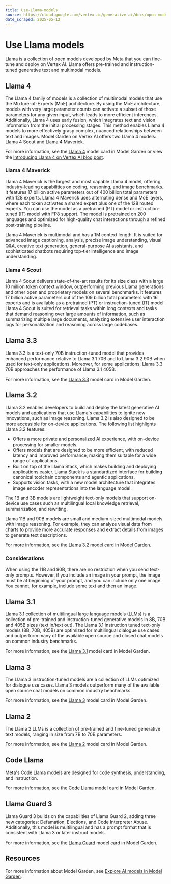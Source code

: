 ```yaml
---
title: Use-Llama-models
source: https://cloud.google.com/vertex-ai/generative-ai/docs/open-models/use-llama
date_scraped: 2025-05-12
---
```


# Use Llama models 

Llama is a collection of open models developed by Meta that you can fine-tune
and deploy on Vertex AI. Llama offers pre-trained and instruction-tuned
generative text and multimodal models.

## Llama 4

The Llama 4 family of models is a collection of multimodal models that use the
Mixture-of-Experts (MoE) architecture. By using the MoE architecture, models
with very large parameter counts can activate a subset of those parameters for
any given input, which leads to more efficient inferences. Additionally, Llama
4 uses early fusion, which integrates text and vision information from the
initial processing stages. This method enables Llama 4 models to more
effectively grasp complex, nuanced relationships between text and images.
Model Garden on Vertex AI offers two Llama 4 models: Llama 4
Scout and Llama 4 Maverick.

For more information, see the [Llama
4](https://console.cloud.google.com/vertex-ai/publishers/meta/model-garden/llama4) model card in
Model Garden or view the [Introducing Llama 4 on Vertex AI
blog post](https://www.googlecloudcommunity.com/gc/Community-Blogs/Introducing-Llama-4-on-Vertex-AI/ba-p/892578).

### Llama 4 Maverick

Llama 4 Maverick is the largest and most capable Llama 4 model, offering
industry-leading capabilities on coding, reasoning, and image benchmarks. It
features 17 billion active parameters out of 400 billion total parameters with
128 experts. Llama 4 Maverick uses alternating dense and MoE layers, where each
token activates a shared expert plus one of the 128 routed experts. You can use
the model as a pretrained (PT) model or instruction-tuned (IT) model with FP8
support. The model is pretrained on 200 languages and optimized for high-quality
chat interactions through a refined post-training pipeline.

Llama 4 Maverick is multimodal and has a 1M context length. It is suited for
advanced image captioning, analysis, precise image understanding, visual
Q&A, creative text generation, general-purpose AI assistants, and sophisticated
chatbots requiring top-tier intelligence and image understanding.

### Llama 4 Scout

Llama 4 Scout delivers state-of-the-art results for its size class with a large
10 million token context window, outperforming previous Llama generations and
other open and proprietary models on several benchmarks. It features 17 billion
active parameters out of the 109 billion total parameters with 16 experts and is
available as a pretrained (PT) or instruction-tuned (IT) model. Llama 4 Scout is
suited for retrieval tasks within long contexts and tasks that demand reasoning
over large amounts of information, such as summarizing multiple large documents,
analyzing extensive user interaction logs for personalization and reasoning
across large codebases.

## Llama 3.3

Llama 3.3 is a text-only 70B instruction-tuned model that provides enhanced
performance relative to Llama 3.1 70B and to Llama 3.2 90B when used for
text-only applications. Moreover, for some applications, Llama 3.3 70B
approaches the performance of Llama 3.1 405B.

For more information, see the [Llama
3.3](https://console.cloud.google.com/vertex-ai/publishers/meta/model-garden/llama3-3) model card in
Model Garden.

## Llama 3.2

Llama 3.2 enables developers to build and deploy the latest generative AI models
and applications that use Llama's capabilities to ignite new innovations,
such as image reasoning. Llama 3.2 is also designed to be more accessible for
on-device applications. The following list highlights Llama 3.2 features:

- Offers a more private and personalized AI experience, with on-device
 processing for smaller models.
- Offers models that are designed to be more efficient, with reduced
 latency and improved performance, making them suitable for a wide range of
 applications.
- Built on top of the Llama Stack, which makes building and
 deploying applications easier. Llama Stack is a standardized interface for
 building canonical toolchain components and agentic applications.
- Supports vision tasks, with a new model architecture that integrates
 image encoder representations into the language model.

The 1B and 3B models are lightweight text-only models that support on-device use
cases such as multilingual local knowledge retrieval, summarization, and
rewriting.

Llama 11B and 90B models are small and medium-sized multimodal models with image
reasoning. For example, they can analyze visual data from charts to provide more
accurate responses and extract details from images to generate text
descriptions.

For more information, see the [Llama
3.2](https://console.cloud.google.com/vertex-ai/publishers/meta/model-garden/llama3-2) model card in
Model Garden.

### Considerations

When using the 11B and 90B, there are no restriction when you send
text-only prompts. However, if you include an image in your prompt, the image
must be at beginning of your prompt, and you can include only one image. You
cannot, for example, include some text and then an image.

## Llama 3.1

Llama 3.1 collection of multilingual large language models (LLMs) is a
collection of pre-trained and instruction-tuned generative models in 8B, 70B and
405B sizes (text in/text out). The Llama 3.1 instruction tuned text-only models
(8B, 70B, 405B) are optimized for multilingual dialogue use cases and outperform
many of the available open source and closed chat models on common industry
benchmarks.

For more information, see the [Llama
3.1](https://console.cloud.google.com/vertex-ai/publishers/meta/model-garden/llama3_1) model card in
Model Garden.

## Llama 3

The Llama 3 instruction-tuned models are a collection of LLMs optimized for
dialogue use cases. Llama 3 models outperform many of the available open source
chat models on common industry benchmarks.

For more information, see the [Llama
3](https://console.cloud.google.com/vertex-ai/publishers/meta/model-garden/llama3) model card in
Model Garden.

## Llama 2

The Llama 2 LLMs is a collection of pre-trained and fine-tuned generative text
models, ranging in size from 7B to 70B parameters.

For more information, see the [Llama
2](https://console.cloud.google.com/vertex-ai/publishers/meta/model-garden/llama2) model card in
Model Garden.

## Code Llama

Meta's Code Llama models are designed for code synthesis,
understanding, and instruction.

For more information, see the [Code
Llama](https://console.cloud.google.com/vertex-ai/publishers/meta/model-garden/codellama-7b-hf) model card in
Model Garden.

## Llama Guard 3

Llama Guard 3 builds on the capabilities of Llama Guard 2, adding
three new categories: Defamation, Elections, and Code Interpreter Abuse.
Additionally, this model is multilingual and has a prompt format that is
consistent with Llama 3 or later instruct models.

For more information, see the [Llama
Guard](https://console.cloud.google.com/vertex-ai/publishers/meta/model-garden/llama-guard) model card in
Model Garden.

## Resources

For more information about Model Garden, see
[Explore AI models in Model Garden](https://cloud.google.com/vertex-ai/generative-ai/docs/model-garden/explore-models).